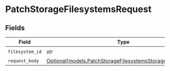 # PatchStorageFilesystemsRequest


## Fields

| Field                                                                                                                | Type                                                                                                                 | Required                                                                                                             | Description                                                                                                          |
| -------------------------------------------------------------------------------------------------------------------- | -------------------------------------------------------------------------------------------------------------------- | -------------------------------------------------------------------------------------------------------------------- | -------------------------------------------------------------------------------------------------------------------- |
| `filesystem_id`                                                                                                      | *str*                                                                                                                | :heavy_check_mark:                                                                                                   | N/A                                                                                                                  |
| `request_body`                                                                                                       | [Optional[models.PatchStorageFilesystemsStorageRequestBody]](../models/patchstoragefilesystemsstoragerequestbody.md) | :heavy_minus_sign:                                                                                                   | N/A                                                                                                                  |